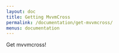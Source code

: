 ```yaml
---
layout: doc
title: Getting MvvmCross
permalink: /documentation/get-mvvmcross/
menus: documentation
---
```

Get mvvmcross!